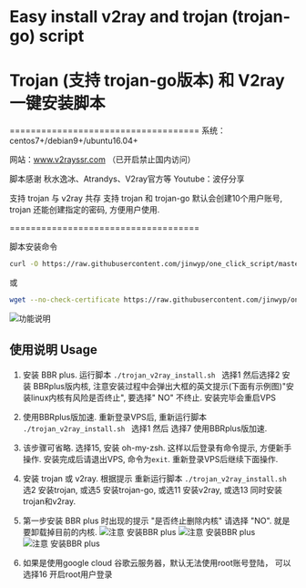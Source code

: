 # Easy install v2ray and trojan (trojan-go) script

# Trojan (支持 trojan-go版本) 和 V2ray 一键安装脚本 

====================================
系统：centos7+/debian9+/ubuntu16.04+

网站：www.v2rayssr.com （已开启禁止国内访问）

脚本感谢 秋水逸冰、Atrandys、V2ray官方等 Youtube：波仔分享

支持 trojan 与 v2ray 共存
支持 trojan 和 trojan-go
默认会创建10个用户账号, trojan 还能创建指定的密码, 方便用户使用.

====================================

脚本安装命令

```bash
curl -O https://raw.githubusercontent.com/jinwyp/one_click_script/master/trojan_v2ray_install.sh && chmod +x trojan_v2ray_install.sh && ./trojan_v2ray_install.sh

```

或

```bash
wget --no-check-certificate https://raw.githubusercontent.com/jinwyp/one_click_script/master/trojan_v2ray_install.sh && chmod +x trojan_v2ray_install.sh && ./trojan_v2ray_install.sh

```




![功能说明](https://github.com/jinwyp/Trojan/blob/master/readme.png?raw=true)


## 使用说明 Usage 

####


1. 安装 BBR plus. 运行脚本 ```./trojan_v2ray_install.sh ``` 选择1 然后选择2 安装 BBRplus版内核, 注意安装过程中会弹出大框的英文提示(下面有示例图)"安装linux内核有风险是否终止", 要选择" NO" 不终止. 安装完毕会重启VPS
2. 使用BBRplus版加速. 重新登录VPS后, 重新运行脚本 ```./trojan_v2ray_install.sh ```  选择1 然后 选择7 使用BBRplus版加速. 
3. 该步骤可省略. 选择15, 安装 oh-my-zsh. 这样以后登录有命令提示, 方便新手操作. 安装完成后请退出VPS, 命令为```exit```.  重新登录VPS后继续下面操作. 
4. 安装 trojan 或 v2ray. 根据提示 重新运行脚本 ```./trojan_v2ray_install.sh ```  选2 安装trojan, 或选5 安装trojan-go, 或选11 安装v2ray, 或选13 同时安装trojan和v2ray.


5. 第一步安装 BBR plus 时出现的提示 "是否终止删除内核" 请选择 "NO". 就是要卸载掉目前的内核. 
![注意 安装BBR plus](https://github.com/jinwyp/Trojan/blob/master/debian.jpg?raw=true)
![注意 安装BBR plus](https://github.com/jinwyp/Trojan/blob/master/kernel.png?raw=true)
![注意 安装BBR plus](https://github.com/jinwyp/Trojan/blob/master/ubuntu.png?raw=true)


6. 如果是使用google cloud 谷歌云服务器，默认无法使用root账号登陆， 可以选择16 开启root用户登录



